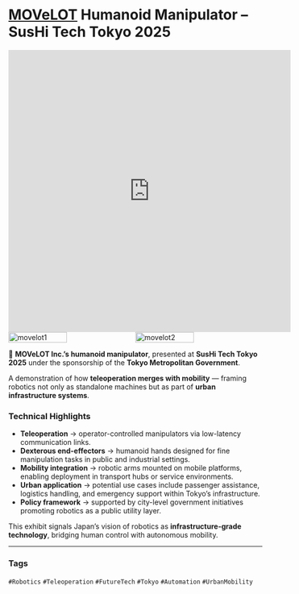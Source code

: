 # [MOVeLOT](https://movelot.co.jp/) Humanoid Manipulator – SusHi Tech Tokyo 2025

<iframe 
  src="https://www.youtube.com/embed/ItDeveXMg04" 
  width="560" 
  height="560" 
  style="aspect-ratio: 9/16;" 
  frameborder="0" 
  allowfullscreen>
</iframe>

<div style="display:flex;flex-wrap:wrap;gap:10px">
  <img src="/alvin-site/JPG_VID/PXL_20250509_025344016.jpg?v=3" alt="movelot1" width="48%">
  <img src="/alvin-site/JPG_VID/PXL_20250509_025417243.jpg?v=3" alt="movelot2" width="48%">
</div>

🤖 **MOVeLOT Inc.’s humanoid manipulator**, presented at **SusHi Tech Tokyo 2025** under the sponsorship of the **Tokyo Metropolitan Government**.  

A demonstration of how **teleoperation merges with mobility** — framing robotics not only as standalone machines but as part of **urban infrastructure systems**.  

### Technical Highlights  
- **Teleoperation** → operator-controlled manipulators via low-latency communication links.  
- **Dexterous end-effectors** → humanoid hands designed for fine manipulation tasks in public and industrial settings.  
- **Mobility integration** → robotic arms mounted on mobile platforms, enabling deployment in transport hubs or service environments.  
- **Urban application** → potential use cases include passenger assistance, logistics handling, and emergency support within Tokyo’s infrastructure.  
- **Policy framework** → supported by city-level government initiatives promoting robotics as a public utility layer.  

This exhibit signals Japan’s vision of robotics as **infrastructure-grade technology**, bridging human control with autonomous mobility.  

---

### Tags  
`#Robotics` `#Teleoperation` `#FutureTech` `#Tokyo` `#Automation` `#UrbanMobility`
